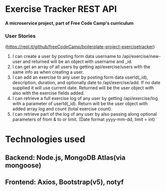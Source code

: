 # Exercise Tracker REST API

#### A microservice project, part of Free Code Camp's curriculum

### User Stories

(https://repl.it/github/freeCodeCamp/boilerplate-project-exercisetracker)

1. I can create a user by posting form data username to /api/exercise/new-user and returned will be an object with username and \_id.
2. I can get an array of all users by getting api/exercise/users with the same info as when creating a user.
3. I can add an exercise to any user by posting form data userId(\_id), description, duration, and optionally date to /api/exercise/add. If no date supplied it will use current date. Returned will be the user object with also with the exercise fields added.
4. I can retrieve a full exercise log of any user by getting /api/exercise/log with a parameter of userId(\_id). Return will be the user object with added array log and count (total exercise count).
5. I can retrieve part of the log of any user by also passing along optional parameters of from & to or limit. (Date format yyyy-mm-dd, limit = int)

# Technologies used

## Backend: Node.js, MongoDB Atlas(via mongoose)

## Frontend: Axios, Bootstrap(v5), notyf
